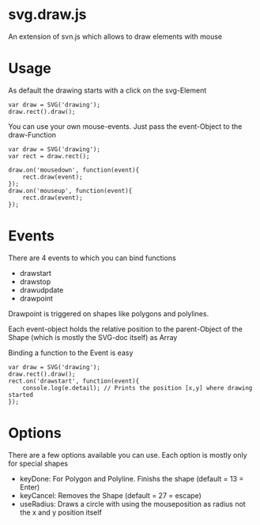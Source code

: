 svg.draw.js
===========

An extension of svn.js which allows to draw elements with mouse

# Usage

As default the drawing starts with a click on the svg-Element


    var draw = SVG('drawing');
    draw.rect().draw();


You can use your own mouse-events. Just pass the event-Object to the draw-Function


    var draw = SVG('drawing');
    var rect = draw.rect();

    draw.on('mousedown', function(event){
        rect.draw(event);
    });
    draw.on('mouseup', function(event){
        rect.draw(event);
    });


# Events

There are 4 events to which you can bind functions

- drawstart
- drawstop
- drawudpdate
- drawpoint

Drawpoint is triggered on shapes like polygons and polylines.

Each event-object holds the relative position to the parent-Object of the Shape (which is mostly the SVG-doc itself) as Array

Binding a function to the Event is easy

    var draw = SVG('drawing');
    draw.rect().draw();
    rect.on('drawstart', function(event){
        console.log(e.detail); // Prints the position [x,y] where drawing started
    });


# Options

There are a few options available you can use. Each option is mostly only for special shapes

- keyDone: For Polygon and Polyline. Finishs the shape (default = 13 = Enter)
- keyCancel: Removes the Shape (default = 27 = escape)
- useRadius: Draws a circle with using the mouseposition as radius not the x and y position itself